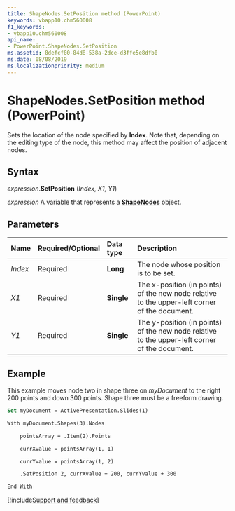 ```yaml
---
title: ShapeNodes.SetPosition method (PowerPoint)
keywords: vbapp10.chm560008
f1_keywords:
- vbapp10.chm560008
api_name:
- PowerPoint.ShapeNodes.SetPosition
ms.assetid: 8defcf80-84d8-538a-2dce-d3ffe5e8dfb0
ms.date: 08/08/2019
ms.localizationpriority: medium
---
```



# ShapeNodes.SetPosition method (PowerPoint)

Sets the location of the node specified by **Index**. Note that, depending on the editing type of the node, this method may affect the position of adjacent nodes.


## Syntax

_expression_.**SetPosition** (_Index_, _X1_, _Y1_)

_expression_ A variable that represents a **[ShapeNodes](PowerPoint.ShapeNodes.md)** object.


## Parameters

|Name|Required/Optional|Data type|Description|
|:-----|:-----|:-----|:-----|
| _Index_ |Required|**Long**|The node whose position is to be set.|
| _X1_ |Required|**Single**|The x-position (in points) of the new node relative to the upper-left corner of the document.|
| _Y1_ |Required|**Single**|The y-position (in points) of the new node relative to the upper-left corner of the document.|

## Example

This example moves node two in shape three on _myDocument_ to the right 200 points and down 300 points. Shape three must be a freeform drawing.

```vb
Set myDocument = ActivePresentation.Slides(1)

With myDocument.Shapes(3).Nodes

    pointsArray = .Item(2).Points

    currXvalue = pointsArray(1, 1)

    currYvalue = pointsArray(1, 2)

    .SetPosition 2, currXvalue + 200, currYvalue + 300

End With
```



[!include[Support and feedback](~/includes/feedback-boilerplate.md)]
